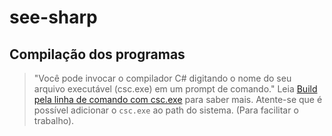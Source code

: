 # see-sharp

## Compilação dos programas

>"Você pode invocar o compilador C# digitando o nome do seu arquivo executável (csc.exe) em um prompt de comando." 
Leia [Build pela linha de comando com csc.exe](https://docs.microsoft.com/pt-br/dotnet/csharp/language-reference/compiler-options/command-line-building-with-csc-exe) para saber mais.
Atente-se que é possível adicionar o `csc.exe` ao path do sistema. (Para facilitar o trabalho).

